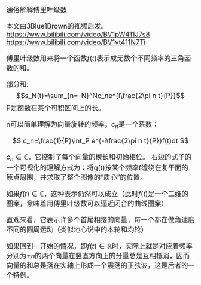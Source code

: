

<!-- <font size=4 color=#0825aa> -->
<font size=4>
通俗解释傅里叶级数


本文由3Blue1Brown的视频启发。
https://www.bilibili.com/video/BV1pW411J7s8
https://www.bilibili.com/video/BV1vt411N7Ti

傅里叶级数用来将一个函数$f(t)$表示成无数个不同频率的三角函数的和。

部分和:
$$s_N(t)=\sum_{n=-N}^Nc_ne^{i\frac{2\pi n t}{P}}$$
P是函数在某个可积区间上的长。

n可以简单理解为向量旋转的频率，$c_n$是一个系数：

$$
c_n=\frac{1}{P}\int_P e^{-i\frac{2\pi n t}{P}}f(t)dt
$$


$c_n\in \mathbb{C}$，它控制了每个向量的模长和初始相位。
右边的式子的一个可视化的理解方式为：将g(t)按某个频率f缠绕在复平面的原点周围，并求取了整个图像的“质心”的位置。


如果$f(t)\in \mathbb{C}$，这种表示仍然可以成立（此时$f(t)$是一个二维的图案，意味着用傅里叶级数可以逼近闭合的曲线图案）


直观来看，它表示许多个首尾相接的向量，每一个都在做角速度不同的圆周运动（类似地心说中的本轮和均轮）


如果回到一开始的情况，即$f(t)\in \mathbb{R}$时，实际上就是对应着频率分别为$\pm n$的两个向量在竖直方向上的分量总是互相抵消，因而向量的和总是落在实轴上形成一个震荡的正弦波，这是后者的一个特例。
